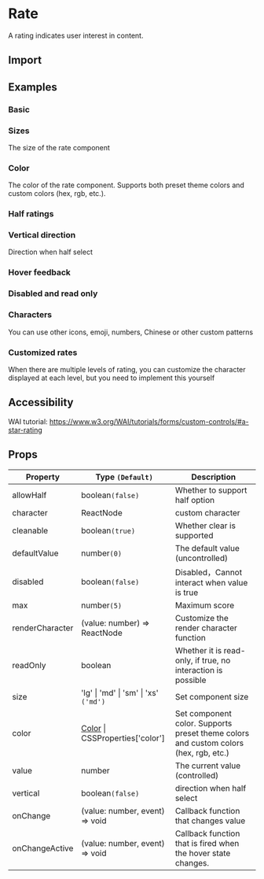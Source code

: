 # Rate

A rating indicates user interest in content.

## Import

<!--{include:<import-guide>}-->

## Examples

### Basic

<!--{include:`basic.md`}}-->

### Sizes

The size of the rate component

<!--{include:`size.md`}}-->

### Color

The color of the rate component. Supports both preset theme colors and custom colors (hex, rgb, etc.).

<!--{include:`color.md`}}-->

### Half ratings

<!--{include:`half-select.md`}}-->

### Vertical direction

Direction when half select

<!--{include:`vertical.md`}}-->

### Hover feedback

<!--{include:`hover.md`}}-->

### Disabled and read only

<!--{include:`disabled.md`}}-->

### Characters

You can use other icons, emoji, numbers, Chinese or other custom patterns

<!--{include:`character.md`}}-->

### Customized rates

When there are multiple levels of rating, you can customize the character displayed at each level, but you need to implement this yourself

<!--{include:`custom-character.md`}}-->

## Accessibility

WAI tutorial: https://www.w3.org/WAI/tutorials/forms/custom-controls/#a-star-rating

## Props

| Property        | Type `(Default)`                                       | Description                                                                          |
| --------------- | ------------------------------------------------------ | ------------------------------------------------------------------------------------ |
| allowHalf       | boolean`(false)`                                       | Whether to support half option                                                       |
| character       | ReactNode                                              | custom character                                                                     |
| cleanable       | boolean`(true)`                                        | Whether clear is supported                                                           |
| defaultValue    | number`(0)`                                            | The default value (uncontrolled)                                                     |
| disabled        | boolean`(false)`                                       | Disabled，Cannot interact when value is true                                         |
| max             | number`(5)`                                            | Maximum score                                                                        |
| renderCharacter | (value: number) => ReactNode                           | Customize the render character function                                              |
| readOnly        | boolean                                                | Whether it is read-only, if true, no interaction is possible                         |
| size            | 'lg' \| 'md' \| 'sm' \| 'xs' `('md')`                  | Set component size                                                                   |
| color           | [Color](#code-ts-color-code) \| CSSProperties['color'] | Set component color. Supports preset theme colors and custom colors (hex, rgb, etc.) |
| value           | number                                                 | The current value (controlled)                                                       |
| vertical        | boolean`(false)`                                       | direction when half select                                                           |
| onChange        | (value: number, event) => void                         | Callback function that changes value                                                 |
| onChangeActive  | (value: number, event) => void                         | Callback function that is fired when the hover state changes.                        |

<!--{include:(_common/types/color.md)}-->
